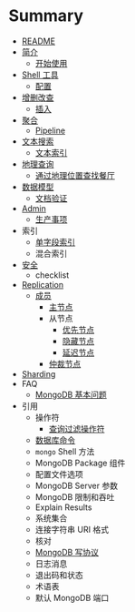 # Summary

* [README](README.md)
* [简介](./introduction/README.md)
  * [开始使用](./introduction/getting-started.md)
* [Shell 工具](shell/README.md)
  * [配置](shell/configure.md)
* [增删改查](crud/README.md)
  * [插入](crud/insert.md)
* [聚合](aggregation/README.md)
  * [Pipeline](aggregation/pipeline.md)
* [文本搜索](text-search/README.md)
  * [文本索引](text-search/indexes.md)
* [地理查询](geo-queries/README.md)
  * [通过地理位置查找餐厅](geo-queries/example.md)
* [数据模型](data-models/README.md)
  * [文档验证](data-models/validation.md)
* [Admin](admin/README.md)
  * [生产事项](admin/prod-notes.md)
* 索引
  * [单字段索引](indexes/single-field.md)
  * 混合索引
* [安全](security/README.md)
  * checklist
* [Replication](replication/README.md)
  * [成员](replication/member/README.md)
    * [主节点](replication/member/primary.md)
    * 从节点
      * [优先节点](replication/member/secondary/priority.md)
      * [隐藏节点](replication/member/secondary/hidden.md)
      * [延迟节点](replication/member/secondary/delayed.md)
    * [仲裁节点](replication/member/arbiter.md)
* [Sharding](sharding/README.md)
* FAQ
  * [MongoDB 基本问题](faq/fundamentals.md)
* 引用
  * 操作符
    * [查询过滤操作符](reference/operators/query-and-project.md)
  * [数据库命令](reference/db-cmd/README.md)
  * `mongo` Shell 方法
  * MongoDB Package 组件
  * 配置文件选项
  * MongoDB Server 参数
  * MongoDB 限制和吞吐
  * Explain Results
  * 系统集合
  * 连接字符串 URI 格式
  * 核对
  * [MongoDB 写协议](reference/write-protocol.md)
  * 日志消息
  * 退出码和状态
  * 术语表
  * 默认 MongoDB 端口